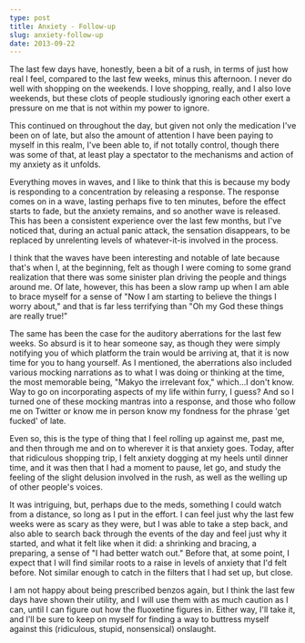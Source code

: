 ```yaml
---
type: post
title: Anxiety - Follow-up
slug: anxiety-follow-up
date: 2013-09-22
---
```


The last few days have, honestly, been a bit of a rush, in terms of just how
real I feel, compared to the last few weeks, minus this afternoon.  I never do
well with shopping on the weekends.  I love shopping, really, and I also love
weekends, but these clots of people studiously ignoring each other exert a
pressure on me that is not within my power to ignore.

This continued on throughout the day, but given not only the medication I've
been on of late, but also the amount of attention I have been paying to myself
in this realm, I've been able to, if not totally control, though there was some
of that, at least play a spectator to the mechanisms and action of my anxiety as
it unfolds.

Everything moves in waves, and I like to think that this is because my body is
responding to a concentration by releasing a response.  The response comes on in
a wave, lasting perhaps five to ten minutes, before the effect starts to fade,
but the anxiety remains, and so another wave is released.  This has been a
consistent experience over the last few months, but I've noticed that, during an
actual panic attack, the sensation disappears, to be replaced by unrelenting
levels of whatever-it-is involved in the process.

I think that the waves have been interesting and notable of late because that's
when I, at the beginning, felt as though I were coming to some grand realization
that there was some sinister plan driving the people and things around me.  Of
late, however, this has been a slow ramp up when I am able to brace myself for a
sense of "Now I am starting to believe the things I worry about," and that is
far less terrifying than "Oh my God these things are really true!"

The same has been the case for the auditory aberrations for the last few weeks.
So absurd is it to hear someone say, as though they were simply notifying you of
which platform the train would be arriving at, that it is now time for you to
hang yourself.  As I mentioned, the aberrations also included various mocking
narrations as to what I was doing or thinking at the time, the most memorable
being, "Makyo the irrelevant fox," which...I don't know.  Way to go on
incorporating aspects of my life within furry, I guess?  And so I turned one of
these mocking mantras into a response, and those who follow me on Twitter or
know me in person know my fondness for the phrase 'get fucked' of late.

Even so, this is the type of thing that I feel rolling up against me, past me,
and then through me and on to wherever it is that anxiety goes.  Today, after
that ridiculous shopping trip, I felt anxiety dogging at my heels until dinner
time, and it was then that I had a moment to pause, let go, and study the
feeling of the slight delusion involved in the rush, as well as the welling up
of other people's voices.

It was intriguing, but, perhaps due to the meds, something I could watch from a
distance, so long as I put in the effort.  I can feel just why the last few
weeks were as scary as they were, but I was able to take a step back, and also
able to search back through the events of the day and feel just why it started,
and what it felt like when it did: a shrinking and bracing, a preparing, a sense
of "I had better watch out."  Before that, at some point, I expect that I will
find similar roots to a raise in levels of anxiety that I'd felt before.  Not
similar enough to catch in the filters that I had set up, but close.

I am not happy about being prescribed benzos again, but I think the last few
days have shown their utility, and I will use them with as much caution as I
can, until I can figure out how the fluoxetine figures in.  Either way, I'll
take it, and I'll be sure to keep on myself for finding a way to buttress myself
against this (ridiculous, stupid, nonsensical) onslaught.
